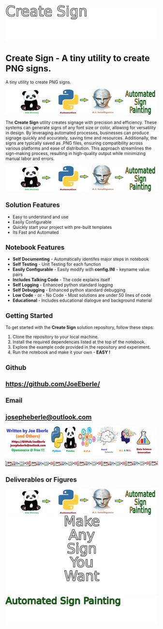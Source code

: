 
![Image image_filename](solution_sign.png)

# Create Sign - A tiny utility to create PNG signs.
A tiny utility to create PNG signs.

![Image image_filename](code.png)

The **Create Sign** utility creates signage with precision and efficiency. These systems can generate signs of any font size or color, allowing for versatility in design. By leveraging automated processes, businesses can produce signage quickly and accurately, saving time and resources. Additionally, the signs are typically saved as .PNG files, ensuring compatibility across various platforms and ease of distribution. This approach streamlines the sign-making process, resulting in high-quality output while minimizing manual labor and errors.

![Image image_filename](sample.png)

## Solution Features
- Easy to understand and use  
- Easily Configurable 
- Quickly start your project with pre-built templates
- Its Fast and Automated

## Notebook Features
- **Self Documenting** - Automatically identifes major steps in notebook 
- **Self Testing** - Unit Testing for each function
- **Easily Configurable** - Easily modify with **config.INI** - keyname value pairs
- **Includes Talking Code** - The code explains itself 
- **Self Logging** - Enhanced python standard logging   
- **Self Debugging** - Enhanced python standard debugging
- **Low Code** - or - No Code  - Most solutions are under 50 lines of code
- **Educational** - Includes educational dialogue and background material
    
## Getting Started
To get started with the **Create Sign** solution repository, follow these steps:
1. Clone the repository to your local machine.
2. Install the required dependencies listed at the top of the notebook.
3. Explore the example code provided in the repository and experiment.
4. Run the notebook and make it your own - **EASY !**
    

## Github    
## https://github.com/JoeEberle/ 

## Email 
## josepheberle@outlook.com 

    
![Developer](developer.png)

![Brand](brand.png)
    
## Deliverables or Figures
 ![additional_image](create_sign.png)  <br>![additional_image](sign_NEON.png)  <br>![additional_image](Veritcal_Automated_sign.png)  <br>
    